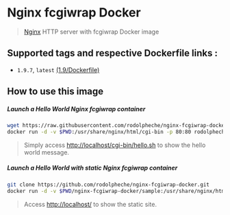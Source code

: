# Nginx fcgiwrap Docker

> [Nginx](http://nginx.org/) HTTP server with fcgiwrap Docker image

## Supported tags and respective Dockerfile links :

- `1.9.7`, `latest` [(1.9/Dockerfile)](https://github.com/rodolpheche/nginx-fcgiwrap-docker/blob/1.9.7/Dockerfile)

## How to use this image

##### Launch a Hello World Nginx fcgiwrap container

```sh
wget https://raw.githubusercontent.com/rodolpheche/nginx-fcgiwrap-docker/master/sample/cgi-bin/hello.sh
docker run -d -v $PWD:/usr/share/nginx/html/cgi-bin -p 80:80 rodolpheche/nginx-fcgiwrap
```

> Simply access [http://localhost/cgi-bin/hello.sh](http://localhost/cgi-bin/hello.sh) to show the hello world message.

##### Launch a Hello World with static Nginx fcgiwrap container

```sh
git clone https://github.com/rodolpheche/nginx-fcgiwrap-docker.git
docker run -d -v $PWD/nginx-fcgiwrap-docker/sample:/usr/share/nginx/html -p 80:80 rodolpheche/nginx-fcgiwrap
```

> Access [http://localhost/](http://localhost/) to show the static site.
